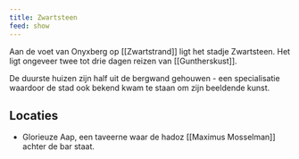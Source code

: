 ```yaml
---
title: Zwartsteen
feed: show
---
```


Aan de voet van Onyxberg op [[Zwartstrand]] ligt het stadje Zwartsteen. Het ligt ongeveer twee tot drie dagen reizen van [[Guntherskust]]. 

De duurste huizen zijn half uit de bergwand gehouwen - een specialisatie waardoor de stad ook bekend kwam te staan om zijn beeldende kunst.

## Locaties

- Glorieuze Aap, een taveerne waar de hadoz [[Maximus Mosselman]] achter de bar staat. 